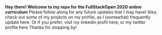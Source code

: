 **Hey there! Welcome to my repo for the FullStackOpen 2020 online curriculum**
Please follow along for any future updates that I may have!
Also, check out some of my projects on my profile, as I (somewhat) frequently update here.
Or if you prefer, visit my linkedin profil here, or my twitter profile here
Thanks for stopping by!